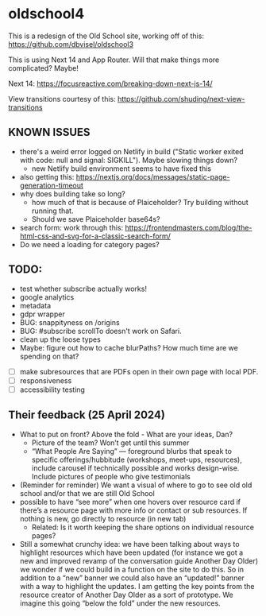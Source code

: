 # oldschool4

This is a redesign of the Old School site, working off of this: https://github.com/dbvisel/oldschool3

This is using Next 14 and App Router. Will that make things more complicated? Maybe!

Next 14: https://focusreactive.com/breaking-down-next-js-14/

View transitions courtesy of this: https://github.com/shuding/next-view-transitions

## KNOWN ISSUES

 - there's a weird error logged on Netlify in build ("Static worker exited with code: null and signal: SIGKILL"). Maybe slowing things down?
   - new Netlify build environment seems to have fixed this
 - also getting this: https://nextjs.org/docs/messages/static-page-generation-timeout
 - why does building take so long?
   - how much of that is because of Plaiceholder? Try building without running that.
   - Should we save Plaiceholder base64s?
 - search form: work through this: https://frontendmasters.com/blog/the-html-css-and-svg-for-a-classic-search-form/
 - Do we need a loading for category pages?

## TODO:
 - test whether subscribe actually works!
 - google analytics
 - metadata
 - gdpr wrapper
 - BUG: snappityness on /origins
 - BUG: #subscribe scrollTo doesn't work on Safari.
 - clean up the loose types
 - Maybe: figure out how to cache blurPaths? How much time are we spending on that?
 - [ ] make subresources that are PDFs open in their own page with local PDF.
 - [ ] responsiveness
 - [ ] accessibility testing

## Their feedback (25 April 2024)

- What to put on front? Above the fold - What are your ideas, Dan?
	 - Picture of the team? Won’t get until this summer
	 - “What People Are Saying” — foreground blurbs that speak to specific offerings/hubbitude (workshops, meet-ups, resources), include carousel if technically possible and works design-wise.  Include pictures of people who give testimonials
- (Reminder for reminder) We want a visual of where to go to see old old school and/or that we are still Old School
- possible to have “see more” when one hovers over resource card if there’s a resource page with more info or contact or sub resources. If nothing is new, go directly to resource (in new tab)
	- Related: Is it worth keeping the share options on individual resource pages?
- Still a somewhat crunchy idea: we have been talking about ways to highlight resources which have been updated (for instance we got a new and improved revamp of the conversation guide Another Day Older) we wonder if we could build in a function on the site to do this. So in addition to a “new” banner we could also have an “updated!” banner with a way to highlight the updates. I am getting the key points from the resource creator of Another Day Older as a sort of prototype. We imagine this going “below the fold” under the new resources.